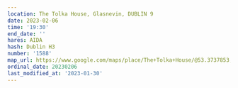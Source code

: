 ```yaml
---
location: The Tolka House, Glasnevin, DUBLIN 9
date: 2023-02-06
time: '19:30'
end_date: ''
hares: AIDA
hash: Dublin H3
number: '1588'
map_url: https://www.google.com/maps/place/The+Tolka+House/@53.3737853,-6.271226,17z/data=!3m1!4b1!4m5!3m4!1s0x41639c8e16e9108b:0x1f312e79928f2363!8m2!3d53.3737857!4d-6.2689454
ordinal_date: 20230206
last_modified_at: '2023-01-30'
---
```


